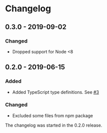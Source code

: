 # Changelog

## 0.3.0 - 2019-09-02
### Changed
- Dropped support for Node <8

## 0.2.0 - 2019-06-15
### Added
- Added TypeScript type definitions. See [#3](https://github.com/helmetjs/content-security-policy-parser/pull/3)

### Changed
- Excluded some files from npm package

The changelog was started in the 0.2.0 release.

